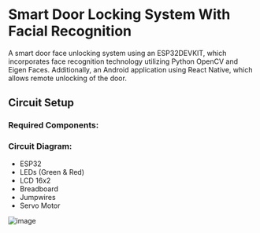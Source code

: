 ﻿# Smart Door Locking System With Facial Recognition
A smart door face unlocking system using an ESP32DEVKIT, which incorporates face recognition technology utilizing Python OpenCV and Eigen Faces. Additionally, an Android application using React Native, which allows remote unlocking of the door.

## Circuit Setup
### Required Components:

### Circuit Diagram:
* ESP32
* LEDs (Green & Red)
* LCD 16x2
* Breadboard
* Jumpwires
* Servo Motor

![image](https://user-images.githubusercontent.com/128975431/235361767-b78101f3-bcd0-4054-8eb5-733a0a68621c.png)


